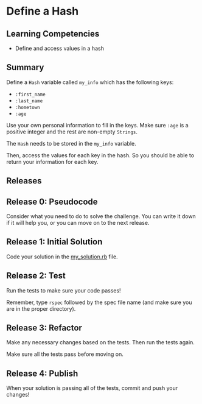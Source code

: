 # Define a Hash

## Learning Competencies
- Define and access values in a hash

## Summary
Define a `Hash` variable called `my_info` which has the following keys:

* `:first_name`
* `:last_name`
* `:hometown`
* `:age`

Use your own personal information to fill in the keys.  Make sure `:age` is a positive integer and the rest are non-empty `Strings`.

The `Hash` needs to be stored in the `my_info` variable.

Then, access the values for each key in the hash. So you should be able to return your information for each key.

## Releases

## Release 0: Pseudocode
Consider what you need to do to solve the challenge. You can write it down if it will help you, or you can move on to the next release.

## Release 1: Initial Solution
Code your solution in the [my_solution.rb](my_solution.rb) file.

## Release 2: Test
Run the tests to make sure your code passes!

Remember, type `rspec` followed by the spec file name (and make sure you are in the proper directory).

## Release 3: Refactor
Make any necessary changes based on the tests. Then run the tests again.

Make sure all the tests pass before moving on.

## Release 4: Publish
When your solution is passing all of the tests, commit and push your changes!

